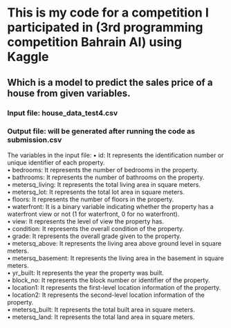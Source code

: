 # This is my code for a competition I participated in (3rd programming competition Bahrain AI) using Kaggle

## Which is a model to predict the sales price of a house from given variables.

### **Input file:** house_data_test4.csv
### **Output file:** will be generated after running the code as submission.csv

The variables in the input file:
•	id: It represents the identification number or unique identifier of each property.<br/>
•	bedrooms: It represents the number of bedrooms in the property.<br/>
•	bathrooms: It represents the number of bathrooms on the property.<br/>
•	metersq_living: It represents the total living area in square meters.<br/>
•	metersq_lot: It represents the total lot area in square meters.<br/>
•	floors: It represents the number of floors in the property.<br/>
•	waterfront: It is a binary variable indicating whether the property has a waterfront view or not (1 for waterfront, 0 for no waterfront).<br/>
•	view: It represents the level of view the property has.<br/>
•	condition: It represents the overall condition of the property.<br/>
•	grade: It represents the overall grade given to the property.<br/>
•	metersq_above: It represents the living area above ground level in square meters.<br/>
•	metersq_basement: It represents the living area in the basement in square meters.<br/>
•	yr_built: It represents the year the property was built.<br/>
•	block_no: It represents the block number or identifier of the property.<br/>
•	location1: It represents the first-level location information of the property.<br/>
•	location2: It represents the second-level location information of the property.<br/>
•	metersq_built: It represents the total built area in square meters.<br/>
•	metersq_land: It represents the total land area in square meters.<br/>


